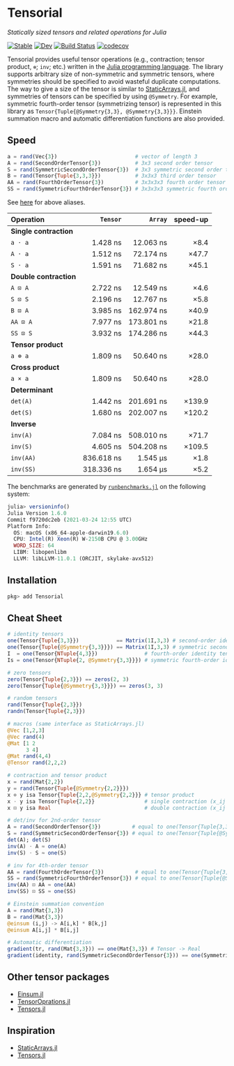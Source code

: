 # Tensorial

*Statically sized tensors and related operations for Julia*

[![Stable](https://img.shields.io/badge/docs-stable-blue.svg)](https://KeitaNakamura.github.io/Tensorial.jl/stable)
[![Dev](https://img.shields.io/badge/docs-dev-blue.svg)](https://KeitaNakamura.github.io/Tensorial.jl/dev)
[![Build Status](https://github.com/KeitaNakamura/Tensorial.jl/workflows/CI/badge.svg)](https://github.com/KeitaNakamura/Tensorial.jl/actions)
[![codecov](https://codecov.io/gh/KeitaNakamura/Tensorial.jl/branch/main/graph/badge.svg?token=V58DXDI1R5)](https://codecov.io/gh/KeitaNakamura/Tensorial.jl)

Tensorial provides useful tensor operations (e.g., contraction; tensor product, `⊗`; `inv`; etc.) written in the [Julia programming language](https://julialang.org).
The library supports arbitrary size of non-symmetric and symmetric tensors, where symmetries should be specified to avoid wasteful duplicate computations.
The way to give a size of the tensor is similar to [StaticArrays.jl](https://github.com/JuliaArrays/StaticArrays.jl), and symmetries of tensors can be specified by using `@Symmetry`.
For example, symmetric fourth-order tensor (symmetrizing tensor) is represented in this library as `Tensor{Tuple{@Symmetry{3,3}, @Symmetry{3,3}}}`.
Einstein summation macro and automatic differentiation functions are also provided.

## Speed

```julia
a = rand(Vec{3})                         # vector of length 3
A = rand(SecondOrderTensor{3})           # 3x3 second order tensor
S = rand(SymmetricSecondOrderTensor{3})  # 3x3 symmetric second order tensor
B = rand(Tensor{Tuple{3,3,3}})           # 3x3x3 third order tensor
AA = rand(FourthOrderTensor{3})          # 3x3x3x3 fourth order tensor
SS = rand(SymmetricFourthOrderTensor{3}) # 3x3x3x3 symmetric fourth order tensor (symmetrizing tensor)
```

See [here](https://keitanakamura.github.io/Tensorial.jl/stable/Cheat%20Sheet/#Aliases) for above aliases.

| Operation  | `Tensor` | `Array` | speed-up |
|:-----------|---------:|--------:|---------:|
| **Single contraction** | | | |
| `a ⋅ a` | 1.428 ns | 12.063 ns | ×8.4 |
| `A ⋅ a` | 1.512 ns | 72.174 ns | ×47.7 |
| `S ⋅ a` | 1.591 ns | 71.682 ns | ×45.1 |
| **Double contraction** | | | |
| `A ⊡ A` | 2.722 ns | 12.549 ns | ×4.6 |
| `S ⊡ S` | 2.196 ns | 12.767 ns | ×5.8 |
| `B ⊡ A` | 3.985 ns | 162.974 ns | ×40.9 |
| `AA ⊡ A` | 7.977 ns | 173.801 ns | ×21.8 |
| `SS ⊡ S` | 3.932 ns | 174.286 ns | ×44.3 |
| **Tensor product** | | | |
| `a ⊗ a` | 1.809 ns | 50.640 ns | ×28.0 |
| **Cross product** | | | |
| `a × a` | 1.809 ns | 50.640 ns | ×28.0 |
| **Determinant** | | | |
| `det(A)` | 1.442 ns | 201.691 ns | ×139.9 |
| `det(S)` | 1.680 ns | 202.007 ns | ×120.2 |
| **Inverse** | | | |
| `inv(A)` | 7.084 ns | 508.010 ns | ×71.7 |
| `inv(S)` | 4.605 ns | 504.208 ns | ×109.5 |
| `inv(AA)` | 836.618 ns | 1.545 μs | ×1.8 |
| `inv(SS)` | 318.336 ns | 1.654 μs | ×5.2 |

The benchmarks are generated by
[`runbenchmarks.jl`](https://github.com/KeitaNakamura/Tensorial.jl/blob/master/benchmark/runbenchmarks.jl)
on the following system:

```julia
julia> versioninfo()
Julia Version 1.6.0
Commit f9720dc2eb (2021-03-24 12:55 UTC)
Platform Info:
  OS: macOS (x86_64-apple-darwin19.6.0)
  CPU: Intel(R) Xeon(R) W-2150B CPU @ 3.00GHz
  WORD_SIZE: 64
  LIBM: libopenlibm
  LLVM: libLLVM-11.0.1 (ORCJIT, skylake-avx512)

```

## Installation

```julia
pkg> add Tensorial
```

## Cheat Sheet

```julia
# identity tensors
one(Tensor{Tuple{3,3}})            == Matrix(1I,3,3) # second-order identity tensor
one(Tensor{Tuple{@Symmetry{3,3}}}) == Matrix(1I,3,3) # symmetric second-order identity tensor
I  = one(Tensor{NTuple{4,3}})               # fourth-order identity tensor
Is = one(Tensor{NTuple{2, @Symmetry{3,3}}}) # symmetric fourth-order identity tensor

# zero tensors
zero(Tensor{Tuple{2,3}}) == zeros(2, 3)
zero(Tensor{Tuple{@Symmetry{3,3}}}) == zeros(3, 3)

# random tensors
rand(Tensor{Tuple{2,3}})
randn(Tensor{Tuple{2,3}})

# macros (same interface as StaticArrays.jl)
@Vec [1,2,3]
@Vec rand(4)
@Mat [1 2
      3 4]
@Mat rand(4,4)
@Tensor rand(2,2,2)

# contraction and tensor product
x = rand(Mat{2,2})
y = rand(Tensor{Tuple{@Symmetry{2,2}}})
x ⊗ y isa Tensor{Tuple{2,2,@Symmetry{2,2}}} # tensor product
x ⋅ y isa Tensor{Tuple{2,2}}                # single contraction (x_ij * y_jk)
x ⊡ y isa Real                              # double contraction (x_ij * y_ij)

# det/inv for 2nd-order tensor
A = rand(SecondOrderTensor{3})          # equal to one(Tensor{Tuple{3,3}})
S = rand(SymmetricSecondOrderTensor{3}) # equal to one(Tensor{Tuple{@Symmetry{3,3}}})
det(A); det(S)
inv(A) ⋅ A ≈ one(A)
inv(S) ⋅ S ≈ one(S)

# inv for 4th-order tensor
AA = rand(FourthOrderTensor{3})          # equal to one(Tensor{Tuple{3,3,3,3}})
SS = rand(SymmetricFourthOrderTensor{3}) # equal to one(Tensor{Tuple{@Symmetry{3,3}, @Symmetry{3,3}}})
inv(AA) ⊡ AA ≈ one(AA)
inv(SS) ⊡ SS ≈ one(SS)

# Einstein summation convention
A = rand(Mat{3,3})
B = rand(Mat{3,3})
@einsum (i,j) -> A[i,k] * B[k,j]
@einsum A[i,j] * B[i,j]

# Automatic differentiation
gradient(tr, rand(Mat{3,3})) == one(Mat{3,3}) # Tensor -> Real
gradient(identity, rand(SymmetricSecondOrderTensor{3})) == one(SymmetricFourthOrderTensor{3}) # Tensor -> Tensor
```

## Other tensor packages

- [Einsum.jl](https://github.com/ahwillia/Einsum.jl)
- [TensorOprations.jl](https://github.com/Jutho/TensorOperations.jl)
- [Tensors.jl](https://github.com/KristofferC/Tensors.jl)

## Inspiration

- [StaticArrays.jl](https://github.com/JuliaArrays/StaticArrays.jl)
- [Tensors.jl](https://github.com/KristofferC/Tensors.jl)
